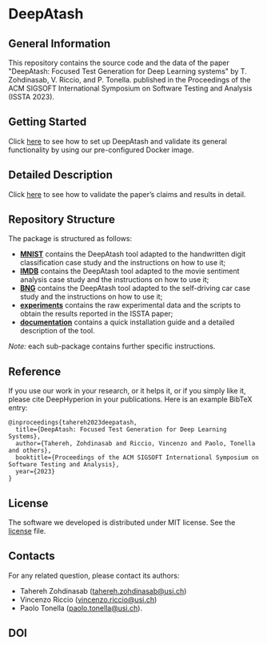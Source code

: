 # DeepAtash

## General Information ##
This repository contains the source code and the data of the paper "DeepAtash: Focused Test Generation for Deep Learning systems" by T. Zohdinasab, V. Riccio, and P. Tonella. published in the Proceedings of the ACM SIGSOFT International Symposium on Software Testing and Analysis (ISSTA 2023).

## Getting Started ##

Click [here](./documentation/getting_started.md) to see how to set up DeepAtash and validate its general functionality by using our pre-configured Docker image.

## Detailed Description ##

Click [here](./documentation/details.md) to see how to validate the paper’s claims and results in detail. 

## Repository Structure ##
The package is structured as follows:

* [__MNIST__](./MNIST) contains the DeepAtash tool adapted to the handwritten digit classification case study and the instructions on how to use it;
* [__IMDB__](./IMDB) contains the DeepAtash tool adapted to the movie sentiment analysis case study and the instructions on how to use it;
*  [__BNG__](./BNG) contains the DeepAtash tool adapted to the self-driving car case study and the instructions on how to use it;
* [__experiments__](./experiments) contains the raw experimental data and the scripts to obtain the results reported in the ISSTA paper;
* [__documentation__](./documentation) contains a quick installation guide and a detailed description of the tool.


_Note:_ each sub-package contains further specific instructions.

## Reference

If you use our work in your research, or it helps it, or if you simply like it, please cite DeepHyperion in your publications. 
Here is an example BibTeX entry:

```
@inproceedings{tahereh2023deepatash,
  title={DeepAtash: Focused Test Generation for Deep Learning Systems},
  author={Tahereh, Zohdinasab and Riccio, Vincenzo and Paolo, Tonella and others},
  booktitle={Proceedings of the ACM SIGSOFT International Symposium on Software Testing and Analysis},
  year={2023}
}
```

## License ##
The software we developed is distributed under MIT license. See the [license](./LICENSE.md) file.

## Contacts

For any related question, please contact its authors: 
* Tahereh Zohdinasab ([tahereh.zohdinasab@usi.ch](mailto:tahereh.zohdinasab@usi.ch)) 
* Vincenzo Riccio ([vincenzo.riccio@usi.ch](mailto:vincenzo.riccio@usi.ch))
* Paolo Tonella ([paolo.tonella@usi.ch](mailto:paolo.tonella@usi.ch)).

## DOI
